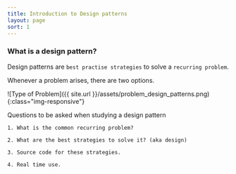 ```yaml
---
title: Introduction to Design patterns
layout: page
sort: 1
---
```


### What is a design pattern?

Design patterns are `best practise strategies` to solve a `recurring problem`.


Whenever a problem arises, there are two options.


![Type of Problem]({{ site.url }}/assets/problem_design_patterns.png){:class="img-responsive"}

Questions to be asked when studying a design pattern

	1. What is the common recurring problem?

	2. What are the best strategies to solve it? (aka design)

	3. Source code for these strategies.

	4. Real time use.


